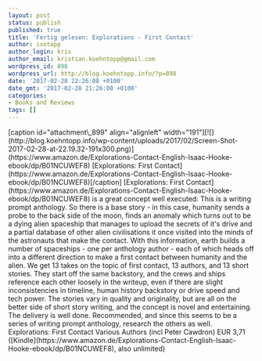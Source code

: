 ```yaml
---
layout: post
status: publish
published: true
title: 'Fertig gelesen: Explorations - First Contact'
author: isotopp
author_login: kris
author_email: kristian.koehntopp@gmail.com
wordpress_id: 898
wordpress_url: http://blog.koehntopp.info/?p=898
date: '2017-02-28 22:26:08 +0100'
date_gmt: '2017-02-28 21:26:08 +0100'
categories:
- Books and Reviews
tags: []
---
```

<p>[caption id="attachment\_899" align="alignleft" width="191"][![](http://blog.koehntopp.info/wp-content/uploads/2017/02/Screen-Shot-2017-02-28-at-22.19.32-191x300.png)](https://www.amazon.de/Explorations-Contact-English-Isaac-Hooke-ebook/dp/B01NCUWEF8) [Explorations: First Contact](https://www.amazon.de/Explorations-Contact-English-Isaac-Hooke-ebook/dp/B01NCUWEF8)[/caption] [Explorations: First Contact](https://www.amazon.de/Explorations-Contact-English-Isaac-Hooke-ebook/dp/B01NCUWEF8) is a great concept well executed: This is a writing prompt anthology. So there is a base story - in this case, humanity sends a probe to the back side of the moon, finds an anomaly which turns out to be a dying alien spaceship that manages to upload the secrets of it's drive and a partial database of other alien civilisations&nbsp;it once visited into the minds of the astronauts that make the contact.<!--more--> With this information, earth builds a number of spaceships - one per anthology author - each of which heads off into a different direction to make a first contact between humanity and the alien. We get 13 takes on the topic of first contact, 13 authors, and 13 short stories. They start off the same backstory, and the crews and ships reference each other loosely in the writeup, even if there are slight inconsistencies in timeline, human history backstory or drive speed and tech power. The stories vary in quality and originality, but are all on the better side of short story writing, and the concept is novel and entertaining. The delivery is well done. Recommended, and since this seems to be a series of writing prompt anthology, research the others as well. Explorations: First Contact Various Authors (incl Peter Cawdron) EUR 3,71 ([Kindle](https://www.amazon.de/Explorations-Contact-English-Isaac-Hooke-ebook/dp/B01NCUWEF8), also unlimited)</p>
